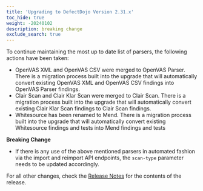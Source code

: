 ```yaml
---
title: 'Upgrading to DefectDojo Version 2.31.x'
toc_hide: true
weight: -20240102
description: breaking change
exclude_search: true
---
```


To continue maintaining the most up to date list of parsers, the following actions have been taken:

- OpenVAS XML and OpenVAS CSV were merged to OpenVAS Parser. There is a migration process built into the upgrade that will automatically convert existing OpenVAS XML and OpenVAS CSV findings into OpenVAS Parser findings.
- Clair Scan and Clair Klar Scan were merged to Clair Scan. There is a migration process built into the upgrade that will automatically convert existing Clair Klar Scan findings to Clair Scan findings.
- Whitesource has been renamed to Mend. There is a migration process built into the upgrade that will automatically convert existing Whitesource findings and tests into Mend findings and tests

**Breaking Change**

 - If there is any use of the above mentioned parsers in automated fashion via the import and reimport API endpoints, the `scan-type` parameter needs to be updated accordingly.

For all other changes, check the [Release Notes](https://github.com/DefectDojo/django-DefectDojo/releases/tag/2.31.0) for the contents of the release.
